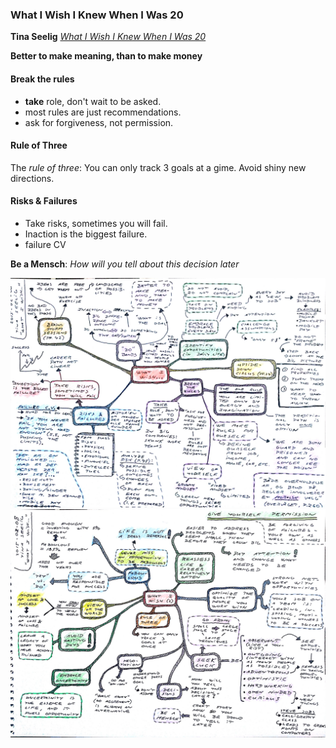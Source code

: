 ### What I Wish I Knew When I Was 20

**Tina Seelig** [*What I Wish I Knew When I Was 20*](https://www.amazon.co.uk/What-Wish-Knew-When-Was-ebook/dp/B07Q83G41J/)

**Better to make meaning, than to make money**

#### Break the rules

* **take** role, don't wait to be asked.
* most rules are just recommendations.
* ask for forgiveness, not permission.

#### Rule of Three

The *rule of three*: You can only track 3 goals at a gime. Avoid shiny new directions.

#### Risks & Failures

* Take risks, sometimes you will fail.
* Inaction is the biggest failure.
* failure CV

**Be a Mensch**: *How will you tell about this decision later*

![What I Wish I Knew When I Was 20 - 1](what-I-wish-I-knew-2015-02-08_1.jpg)
![What I Wish I Knew When I Was 20 - 2](what-I-wish-I-knew-2015-02-08_2.jpg)
